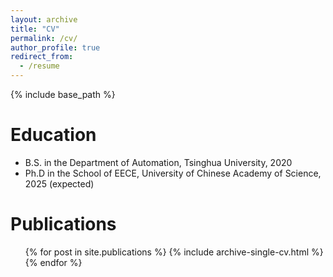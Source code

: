 ```yaml
---
layout: archive
title: "CV"
permalink: /cv/
author_profile: true
redirect_from:
  - /resume
---
```


{% include base_path %}

Education
======
* B.S. in the Department of Automation, Tsinghua University, 2020
* Ph.D in the School of EECE, University of Chinese Academy of Science, 2025 (expected)

<!--
###Work experience
======
* Summer 2015: Research Assistant
  * Github University
  * Duties included: Tagging issues
  * Supervisor: Professor Git

* Fall 2015: Research Assistant
  * Github University
  * Duties included: Merging pull requests
  * Supervisor: Professor Hub
###
###Skills
======
* Skill 1
* Skill 2
  * Sub-skill 2.1
  * Sub-skill 2.2
  * Sub-skill 2.3
* Skill 3
###
-->

Publications
======
  <ul>{% for post in site.publications %}
    {% include archive-single-cv.html %}
  {% endfor %}</ul>
  
<!--
###Talks
======
  <ul>{% for post in site.talks %}
    {% include archive-single-talk-cv.html %}
  {% endfor %}</ul>
###
###Teaching
======
  <ul>{% for post in site.teaching %}
    {% include archive-single-cv.html %}
  {% endfor %}</ul>
###
###Service and leadership
======
* Currently signed in to 43 different slack teams

###
-->

